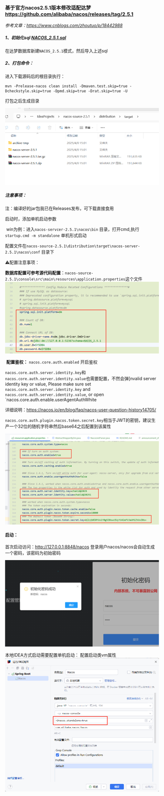 ### 基于官方nacos2.5.1版本修改适配达梦 https://github.com/alibaba/nacos/releases/tag/2.5.1

*参考文章：https://www.cnblogs.com/zhoutuo/p/18442988*

##### 1、初始化sql [NACOS_2.5.1.sql](sql/NACOS_2.5.1.sql)

在达梦数据库新建`NACOS_2.5.1`模式，然后导入上述sql

##### 2、打包命令：

进入下载源码后的根目录执行：

```shell
mvn -Prelease-nacos clean install -Dmaven.test.skip=true -Dcheckstyle.skip=true -Dpmd.skip=true -Drat.skip=true -U
```

打包之后生成目录

<img src="doc/img.png" alt="img.png" style="zoom:80%;" />

##### 注意事项：

注：编译好的jar包我已在Releases发布，可下载直接食用

启动时，添加单机启动参数

​	win为例：进入`nacos-servcer-2.5.1\nacos\bin` 目录，打开cmd,执行`startup.cmd -m standalone` 单机形式启动

​	配置文件在`nacos-source-2.5.1\distribution\target\nacos-server-2.5.1\nacos\conf` 目录下

⚠️配置注意事项：

​	**数据库配置可参考源代码配置**：`nacos-source-2.5.1\console\src\main\resources\application.properties`这个文件
<img src="doc/img_2.png" alt="img.png" style="zoom:80%;" />	



​	**配置鉴权：** `nacos.core.auth.enabled` 开启鉴权

​           `nacos.core.auth.server.identity.key`和`nacos.core.auth.server.identity.value`也需要配置，不然会弹[nvalid server identity key or value, Please make sure set `nacos.core.auth.server.identity.key` and `nacos.core.auth.server.identity.value`, or open `nacos.core.auth.enable.userAgentAuthWhite

详细说明：https://nacos.io/en/blog/faq/nacos-user-question-history14705/

`nacos.core.auth.plugin.nacos.token.secret.key`相当于JWT的密钥，建议生产一个32位的随机字符串然后base64之后配置到该属性

![img.png](doc/img_3.png)

 #### 启动：

首次启动访问：http://127.0.0.1:8848/nacos 登录用户nacos/nacos会自动生成一个密码，该密码为初始密码

![img.png](doc/img_4.png)

本地IDEA方式启动需要配置单机启动：
配置启动类vm属性
![img.png](doc/img_5.png)
